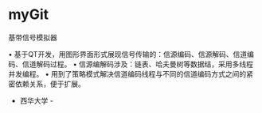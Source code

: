 # myGit

基带信号模拟器

• 基于QT开发，用图形界面形式展现信号传输的：信源编码、信源解码、信道编码、信道解码过程。
• 信源编解码涉及：链表、哈夫曼树等数据结，采用多线程并发编程。
• 用到了策略模式解决信道编码线程与不同的信道编码方式之间的紧密依赖关系，便于扩展。




- 西华大学 -
